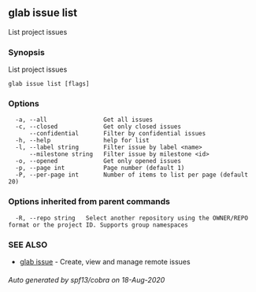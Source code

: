 ## glab issue list

List project issues

### Synopsis

List project issues

```
glab issue list [flags]
```

### Options

```
  -a, --all                Get all issues
  -c, --closed             Get only closed issues
      --confidential       Filter by confidential issues
  -h, --help               help for list
  -l, --label string       Filter issue by label <name>
      --milestone string   Filter issue by milestone <id>
  -o, --opened             Get only opened issues
  -p, --page int           Page number (default 1)
  -P, --per-page int       Number of items to list per page (default 20)
```

### Options inherited from parent commands

```
  -R, --repo string   Select another repository using the OWNER/REPO format or the project ID. Supports group namespaces
```

### SEE ALSO

* [glab issue](glab_issue.md)	 - Create, view and manage remote issues

###### Auto generated by spf13/cobra on 18-Aug-2020
